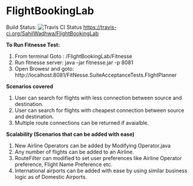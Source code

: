 # FlightBookingLab 
Build Status:  <img src="https://travis-ci.org/SahilWadhwa/FlightBookingLab.svg?branch=master" alt="Travis CI Status"/>    https://travis-ci.org/SahilWadhwa/FlightBookingLab


**To Run Fitnesse Test:**
1. From terminal Goto :     /FlightBookingLab/Fitnesse
2. Run fitnesse server:     java -jar fitnesse.jar -p 8081
3. Open Browesr and goto:   http://localhost:8081/FitNesse.SuiteAcceptanceTests.FlightPlanner



**Scenarios covered**
1. User can search for flights with less connection between source and destination.
2. User can search for flights with cheapest connection between source and destination.
3. Multiple route connections can be returned if avaialble.

**Scalability (Scenarios that can be added with ease)**
1. New Airline Operators can be added by Modifying Operator.java
2. Any number of flights can be added to an Airline.
3. RouteFilter can modified to set user preferences like Airline Operator preference, Flight Name Preference etc.
4. International airports can be added with ease by using similar business logic as of Domestic Airports.

